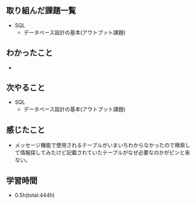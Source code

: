## 取り組んだ課題一覧
- SQL
  - データベース設計の基本(アウトプット課題)

## わかったこと
- 
 
## 次やること
- SQL
  - データベース設計の基本(アウトプット課題)

## 感じたこと
- メッセージ機能で使用されるテーブルがいまいちわからなかったので検索して情報探してみたけど記載されていたテーブルがなぜ必要なのかがピンと来ない。

## 学習時間
- 0.5h(total:444h)
